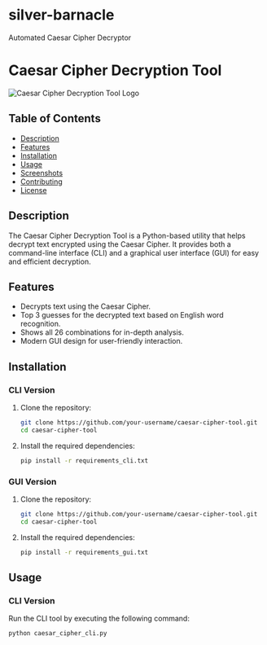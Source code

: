 # silver-barnacle
Automated Caesar Cipher Decryptor

# Caesar Cipher Decryption Tool

![Caesar Cipher Decryption Tool Logo](link_to_your_logo_or_screenshot)

## Table of Contents

- [Description](#description)
- [Features](#features)
- [Installation](#installation)
- [Usage](#usage)
- [Screenshots](#screenshots)
- [Contributing](#contributing)
- [License](#license)

## Description

The Caesar Cipher Decryption Tool is a Python-based utility that helps decrypt text encrypted using the Caesar Cipher. It provides both a command-line interface (CLI) and a graphical user interface (GUI) for easy and efficient decryption.

## Features

- Decrypts text using the Caesar Cipher.
- Top 3 guesses for the decrypted text based on English word recognition.
- Shows all 26 combinations for in-depth analysis.
- Modern GUI design for user-friendly interaction.

## Installation

### CLI Version

1. Clone the repository:

    ```bash
    git clone https://github.com/your-username/caesar-cipher-tool.git
    cd caesar-cipher-tool
    ```

2. Install the required dependencies:

    ```bash
    pip install -r requirements_cli.txt
    ```

### GUI Version

1. Clone the repository:

    ```bash
    git clone https://github.com/your-username/caesar-cipher-tool.git
    cd caesar-cipher-tool
    ```

2. Install the required dependencies:

    ```bash
    pip install -r requirements_gui.txt
    ```

## Usage

### CLI Version

Run the CLI tool by executing the following command:

```bash
python caesar_cipher_cli.py
